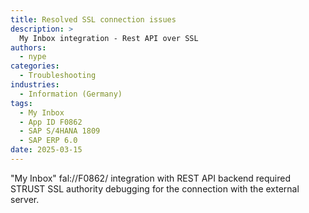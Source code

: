 ```yaml
---
title: Resolved SSL connection issues
description: >
  My Inbox integration - Rest API over SSL
authors:
  - nype
categories:
  - Troubleshooting
industries:
  - Information (Germany)
tags:
  - My Inbox
  - App ID F0862
  - SAP S/4HANA 1809
  - SAP ERP 6.0
date: 2025-03-15
---
```


<!-- more -->

"My Inbox" fal://F0862/ integration with REST API backend required STRUST SSL authority debugging for the connection with the external server.

